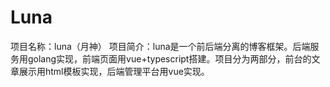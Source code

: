 # Luna
项目名称：luna（月神）
项目简介：luna是一个前后端分离的博客框架。后端服务用golang实现，前端页面用vue+typescript搭建。项目分为两部分，前台的文章展示用html模板实现，后端管理平台用vue实现。